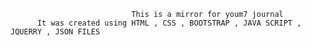                                This is a mirror for youm7 journal 
          It was created using HTML , CSS , BOOTSTRAP , JAVA SCRIPT , JQUERRY , JSON FILES

